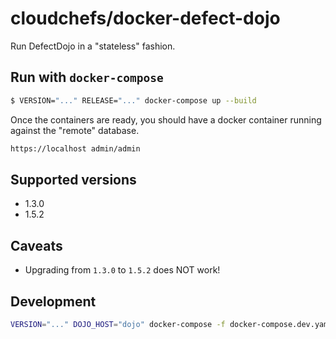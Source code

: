 # cloudchefs/docker-defect-dojo

Run DefectDojo in a "stateless" fashion.

## Run with `docker-compose`
```bash
$ VERSION="..." RELEASE="..." docker-compose up --build
```

Once the containers are ready, you should have a docker container running against the "remote" database.

```bash
https://localhost admin/admin
```

## Supported versions
- 1.3.0
- 1.5.2

## Caveats
- Upgrading from `1.3.0` to `1.5.2` does NOT work!

## Development
```bash
VERSION="..." DOJO_HOST="dojo" docker-compose -f docker-compose.dev.yaml up --build

```
